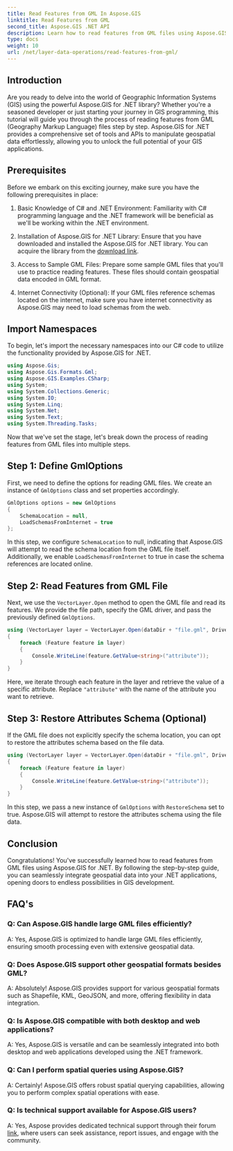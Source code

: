 ```yaml
---
title: Read Features from GML In Aspose.GIS
linktitle: Read Features from GML
second_title: Aspose.GIS .NET API
description: Learn how to read features from GML files using Aspose.GIS for .NET. A comprehensive tutorial for GIS developers.
type: docs
weight: 10
url: /net/layer-data-operations/read-features-from-gml/
---
```

## Introduction

Are you ready to delve into the world of Geographic Information Systems (GIS) using the powerful Aspose.GIS for .NET library? Whether you're a seasoned developer or just starting your journey in GIS programming, this tutorial will guide you through the process of reading features from GML (Geography Markup Language) files step by step. Aspose.GIS for .NET provides a comprehensive set of tools and APIs to manipulate geospatial data effortlessly, allowing you to unlock the full potential of your GIS applications.

## Prerequisites

Before we embark on this exciting journey, make sure you have the following prerequisites in place:

1. Basic Knowledge of C# and .NET Environment: Familiarity with C# programming language and the .NET framework will be beneficial as we'll be working within the .NET environment.

2. Installation of Aspose.GIS for .NET Library: Ensure that you have downloaded and installed the Aspose.GIS for .NET library. You can acquire the library from the [download link](https://releases.aspose.com/gis/net/).

3. Access to Sample GML Files: Prepare some sample GML files that you'll use to practice reading features. These files should contain geospatial data encoded in GML format.

4. Internet Connectivity (Optional): If your GML files reference schemas located on the internet, make sure you have internet connectivity as Aspose.GIS may need to load schemas from the web.

## Import Namespaces

To begin, let's import the necessary namespaces into our C# code to utilize the functionality provided by Aspose.GIS for .NET.

```csharp
using Aspose.Gis;
using Aspose.Gis.Formats.Gml;
using Aspose.GIS.Examples.CSharp;
using System;
using System.Collections.Generic;
using System.IO;
using System.Linq;
using System.Net;
using System.Text;
using System.Threading.Tasks;
```

Now that we've set the stage, let's break down the process of reading features from GML files into multiple steps.

## Step 1: Define GmlOptions

First, we need to define the options for reading GML files. We create an instance of `GmlOptions` class and set properties accordingly.

```csharp
GmlOptions options = new GmlOptions
{
    SchemaLocation = null,
    LoadSchemasFromInternet = true
};
```

In this step, we configure `SchemaLocation` to null, indicating that Aspose.GIS will attempt to read the schema location from the GML file itself. Additionally, we enable `LoadSchemasFromInternet` to true in case the schema references are located online.

## Step 2: Read Features from GML File

Next, we use the `VectorLayer.Open` method to open the GML file and read its features. We provide the file path, specify the GML driver, and pass the previously defined `GmlOptions`.

```csharp
using (VectorLayer layer = VectorLayer.Open(dataDir + "file.gml", Drivers.Gml, options))
{
    foreach (Feature feature in layer)
    {
        Console.WriteLine(feature.GetValue<string>("attribute"));
    }
}
```

Here, we iterate through each feature in the layer and retrieve the value of a specific attribute. Replace `"attribute"` with the name of the attribute you want to retrieve.

## Step 3: Restore Attributes Schema (Optional)

If the GML file does not explicitly specify the schema location, you can opt to restore the attributes schema based on the file data.

```csharp
using (VectorLayer layer = VectorLayer.Open(dataDir + "file.gml", Drivers.Gml, new GmlOptions(){RestoreSchema = true}))
{
    foreach (Feature feature in layer)
    {
        Console.WriteLine(feature.GetValue<string>("attribute"));
    }
}
```

In this step, we pass a new instance of `GmlOptions` with `RestoreSchema` set to true. Aspose.GIS will attempt to restore the attributes schema using the file data.

## Conclusion

Congratulations! You've successfully learned how to read features from GML files using Aspose.GIS for .NET. By following the step-by-step guide, you can seamlessly integrate geospatial data into your .NET applications, opening doors to endless possibilities in GIS development.

## FAQ's

### Q: Can Aspose.GIS handle large GML files efficiently?

A: Yes, Aspose.GIS is optimized to handle large GML files efficiently, ensuring smooth processing even with extensive geospatial data.

### Q: Does Aspose.GIS support other geospatial formats besides GML?

A: Absolutely! Aspose.GIS provides support for various geospatial formats such as Shapefile, KML, GeoJSON, and more, offering flexibility in data integration.

### Q: Is Aspose.GIS compatible with both desktop and web applications?

A: Yes, Aspose.GIS is versatile and can be seamlessly integrated into both desktop and web applications developed using the .NET framework.

### Q: Can I perform spatial queries using Aspose.GIS?

A: Certainly! Aspose.GIS offers robust spatial querying capabilities, allowing you to perform complex spatial operations with ease.

### Q: Is technical support available for Aspose.GIS users?

A: Yes, Aspose provides dedicated technical support through their forum [link]( https://forum.aspose.com/c/gis/33), where users can seek assistance, report issues, and engage with the community.
